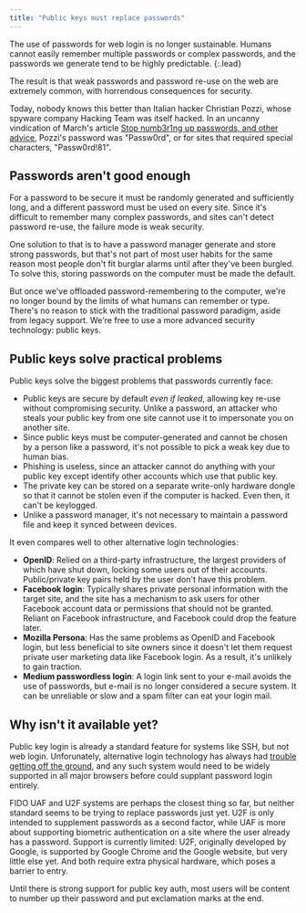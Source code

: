 ```yaml
---
title: "Public keys must replace passwords"
---
```


The use of passwords for web login is no longer sustainable. Humans cannot
easily remember multiple passwords or complex passwords, and the passwords we
generate tend to be highly predictable.
{:.lead}

The result is that weak passwords and password re-use on the web are extremely
common, with horrendous consequences for security.

Today, nobody knows this better than Italian hacker Christian Pozzi, whose
spyware company Hacking Team was itself hacked. In an uncanny vindication of
March's article [Stop numb3r1ng up passwords, and other
advice](https://orbitalflower.github.io/20150328-stop-numb3r1ng-up-passwords.html),
Pozzi's password was "Passw0rd", or for sites that required special characters,
"Passw0rd!81".

## Passwords aren't good enough

For a password to be secure it must be randomly generated and sufficiently long,
and a different password must be used on every site. Since it's difficult to
remember many complex passwords, and sites can't detect password re-use, the
failure mode is weak security.

One solution to that is to have a password manager generate and store strong
passwords, but that's not part of most user habits for the same reason most
people don't fit burglar alarms until after they've been burgled. To solve this,
storing passwords on the computer must be made the default.

But once we've offloaded password-remembering to the computer, we're no longer
bound by the limits of what humans can remember or type. There's no reason to
stick with the traditional password paradigm, aside from legacy support. We're
free to use a more advanced security technology: public keys.

## Public keys solve practical problems

Public keys solve the biggest problems that passwords currently face:

* Public keys are secure by default _even if leaked_, allowing key re-use
without compromising security. Unlike a password, an attacker who steals your
public key from one site cannot use it to impersonate you on another site.
* Since public keys must be computer-generated and cannot be chosen by a person
like a password, it's not possible to pick a weak key due to human bias.
* Phishing is useless, since an attacker cannot do anything with your public key
except identify other accounts which use that public key.
* The private key can be stored on a separate write-only hardware dongle so that
it cannot be stolen even if the computer is hacked. Even then, it can't be
keylogged.
* Unlike a password manager, it's not necessary to maintain a password file and
keep it synced between devices.

It even compares well to other alternative login technologies:

* __OpenID__: Relied on a third-party infrastructure, the largest providers of
which have shut down, locking some users out of their accounts. Public/private
key pairs held by the user don't have this problem.
* __Facebook login__: Typically shares private personal information with the
target site, and the site has a mechanism to ask users for other Facebook
account data or permissions that should not be granted. Reliant on Facebook
infrastructure, and Facebook could drop the feature later.
* __Mozilla Persona__: Has the same problems as OpenID and Facebook login, but
less beneficial to site owners since it doesn't let them request private user
marketing data like Facebook login. As a result, it's unlikely to gain traction.
* __Medium passwordless login__: A login link sent to your e-mail avoids the use
of passwords, but e-mail is no longer considered a secure system. It can be
unreliable or slow and a spam filter can eat your login mail.

## Why isn't it available yet?

Public key login is already a standard feature for systems like SSH, but not web
login. Unforunately, alternative login technology has always had [trouble getting off
the
ground](https://orbitalflower.github.io/20150117-whatever-happened-to-openid.html),
and any such system would need to be widely supported in all major browsers
before could supplant password login entirely.

FIDO UAF and U2F systems are perhaps the closest thing so far, but neither
standard seems to be trying to replace passwords just yet. U2F is only intended
to supplement passwords as a second factor, while UAF is more about supporting
biometric authentication on a site where the user already has a password.
Support is currently limited: U2F, originally developed by Google, is supported
by Google Chrome and the Google website, but very little else yet. And both
require extra physical hardware, which poses a barrier to entry.

Until there is strong support for public key auth, most users will be content to
number up their password and put exclamation marks at the end.
